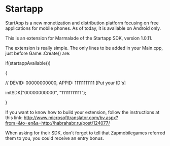 Startapp
========

StartApp is a new monetization and distribution platform focusing on free applications for mobile phones. As of today, it is available on Android only.

This is an extension for Marmalade of the Startapp SDK, version 1.0.11.

The extension is really simple. The only lines to be added in your Main.cpp, just before Game::Create() are:

if(startappAvailable())

{

// DEVID: 00000000000, APPID: 11111111111 [Put your ID's]

initSDK("00000000000", "11111111111");

}

If you want to know how to build your extension, follow the instructions at this link: http://www.microsofttranslator.com/bv.aspx?from=&to=en&a=http://habrahabr.ru/post/124077/

When asking for their SDK, don't forget to tell that Zapmobilegames referred them to you, you could receive an entry bonus.